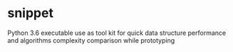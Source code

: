 # snippet
Python 3.6 executable use as tool kit for quick data structure performance and algorithms complexity comparison while prototyping
